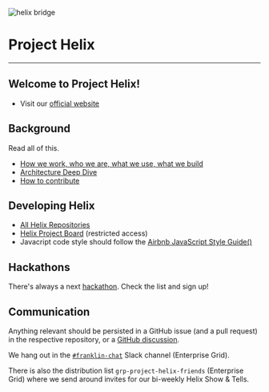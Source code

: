 ![helix bridge](robynne-292082-unsplash.jpg)

# Project Helix

---





## Welcome to Project Helix!

* Visit our [official website](https://www.hlx.live/)

## Background

Read all of this.

* [How we work, who we are, what we use, what we build](https://www.hlx.live/docs/manifesto)
* [Architecture Deep Dive](https://www.hlx.live/docs/architecture)
* [How to contribute](CONTRIBUTING.md)

## Developing Helix

* [All Helix Repositories](https://github.com/search?q=topic%3Ahelix+org%3Aadobe&type=Repositories)
* [Helix Project Board](https://github.com/orgs/adobe/projects/2) (restricted access)
* Javacript code style should follow the [Airbnb JavaScript Style Guide()](https://github.com/airbnb/javascript)

## Hackathons
		
There's always a next [hackathon](hackathons/README.md). Check the list and sign up!

## Communication

Anything relevant should be persisted in a GitHub issue (and a pull request) in the respective repository, or a [GitHub discussion](https://github.com/adobe/helix-home/discussions).

We hang out in the [`#franklin-chat`](https://adobe.slack.com/messages/C9KD0TT6G/) Slack channel (Enterprise Grid).

There is also the distribution list `grp-project-helix-friends` (Enterprise Grid) where we send around invites for our bi-weekly Helix Show & Tells.
